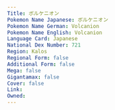 ```yaml
---
﻿Title: ボルケニオン
Pokemon Name Japanese: ボルケニオン
Pokemon Name German: Volcanion
Pokemon Name English: Volcanion
Language Card: Japanese
National Dex Number: 721
Region: Kalos
Regional Form: false
Additional Form: false
Mega: false
Gigantamax: false
Cover: false
Link: 
Owned: 
---
```

